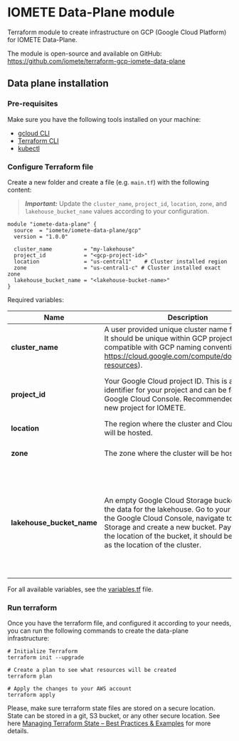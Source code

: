 # IOMETE Data-Plane module

Terraform module to create infrastructure on GCP (Google Cloud Platform) for IOMETE Data-Plane.

The module is open-source and available on GitHub: https://github.com/iomete/terraform-gcp-iomete-data-plane

## Data plane installation

### Pre-requisites

Make sure you have the following tools installed on your machine:

- [gcloud CLI](https://cloud.google.com/sdk/docs/install)
- [Terraform CLI](https://www.terraform.io/downloads.html)
- [kubectl](https://kubernetes.io/docs/tasks/tools/install-kubectl/)

### Configure Terraform file

Create a new folder and create a file (e.g. `main.tf`) with the following content:

> **_Important:_**  Update the `cluster_name`, `project_id`, `location`, `zone`, and `lakehouse_bucket_name` values
> according to your configuration.

```hcl
module "iomete-data-plane" {
  source  = "iomete/iomete-data-plane/gcp"
  version = "1.0.0"

  cluster_name          = "my-lakehouse"
  project_id            = "<gcp-project-id>"
  location              = "us-central1"    # Cluster installed region
  zone                  = "us-central1-c" # Cluster installed exact zone
  lakehouse_bucket_name = "<lakehouse-bucket-name>"
}
```

Required variables:

| Name                      | Description                                                                                                                                                                                                                                                                     | Example                                                                                                 |
|---------------------------|---------------------------------------------------------------------------------------------------------------------------------------------------------------------------------------------------------------------------------------------------------------------------------|---------------------------------------------------------------------------------------------------------|
| **cluster_name**          | A user provided unique cluster name for IOMETE. It should be unique within GCP project and compatible with GCP naming conventions (See: https://cloud.google.com/compute/docs/naming-resources).                                                                                | my-lakehouse                                                                                            |
| **project_id**            | Your Google Cloud project ID. This is a unique identifier for your project and can be found in the Google Cloud Console. Recommended to create a new project for IOMETE.                                                                                                        | Create GCP project and copy its id.                                                                     |
| **location**              | The region where the cluster and Cloud storage will be hosted.                                                                                                                                                                                                                  | us-central1                                                                                             |
| **zone**                  | The zone where the cluster will be hosted.                                                                                                                                                                                                                                      | us-central1-c                                                                                           |
| **lakehouse_bucket_name** | An empty Google Cloud Storage bucket to store the data for the lakehouse. Go to your project in the Google Cloud Console, navigate to Cloud Storage and create a new bucket. Pay attention to the location of the bucket, it should be the same as the location of the cluster. | Create a bucket in the GCP project. Make sure that bucket is located in the same region as the cluster. |

For all available variables, see the [variables.tf](https://github.com/iomete/terraform-gcp-iomete-data-plane/blob/main/variables.tf) file.

### Run terraform

Once you have the terraform file, and configured it according to your needs, you can run the following commands to
create the data-plane infrastructure:

```shell
# Initialize Terraform
terraform init --upgrade

# Create a plan to see what resources will be created
terraform plan

# Apply the changes to your AWS account
terraform apply
```

Please, make sure terraform state files are stored on a secure location. State can be stored in a git, S3 bucket, or any
other secure location.
See here [Managing Terraform State – Best Practices & Examples](https://spacelift.io/blog/terraform-state) for more
details.
